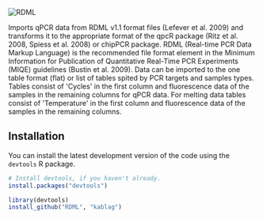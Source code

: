 ![RDML](https://github.com/kablag/RDML/blob/master/vignettes/RDML_logo.png)


Imports qPCR data from RDML v1.1 format files (Lefever et al. 2009) and 
transforms it to the appropriate format of the qpcR package (Ritz et al. 2008, 
Spiess et al. 2008) or chipPCR package. RDML (Real-time PCR Data Markup 
Language) is the recommended file format element in the Minimum Information for 
Publication of Quantitative Real-Time PCR Experiments (MIQE) guidelines (Bustin 
et al. 2009). Data can be imported to the one table format (flat) or list of 
tables spited by PCR targets and samples types. Tables consist of 'Cycles' in 
the first column and fluorescence data of the samples in the remaining columns 
for qPCR data. For melting data tables consist of 'Temperature' in the first 
column and fluorescence data of the samples in the remaining columns.

Installation
------------

You can install the latest development version of the code using the `devtools` R package.

```r
# Install devtools, if you haven't already.
install.packages("devtools")

library(devtools)
install_github("RDML", "kablag")
```
